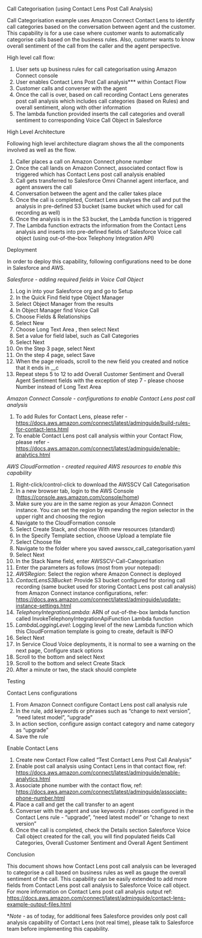 Call Categorisation (using Contact Lens Post Call Analysis)

Call Categorisation example uses Amazon Connect Contact Lens to identify call categories based on the conversation between agent and the customer. This capability is for a use case where customer wants to automatically categorise calls based on the business rules. Also, customer wants to know overall sentiment of the call from the caller and the agent perspective.

High level call flow:

1. User sets up business rules for call categorisation using Amazon Connect console
2. User enables Contact Lens Post Call analysis\*\*\* within Contact Flow
3. Customer calls and converser with the agent
4. Once the call is over, based on call recording Contact Lens generates post call analysis which includes call categories (based on Rules) and overall sentiment, along with other information
5. The lambda function provided inserts the call categories and overall sentiment to corresponding Voice Call Object in Salesforce

High Level Architecture

Following high level architecture diagram shows the all the components involved as well as the flow.

1. Caller places a call on Amazon Connect phone number
2. Once the call lands on Amazon Connect, associated contact flow is triggered which has Contact Lens post call analysis enabled
3. Call gets transferred to Salesforce Omni Channel agent interface, and agent answers the call
4. Conversation between the agent and the caller takes place
5. Once the call is completed, Contact Lens analyses the call and put the analysis in pre-defined S3 bucket (same bucket which used for call recording as well)
6. Once the analysis is in the S3 bucket, the Lambda function is triggered
7. The Lambda function extracts the information from the Contact Lens analysis and inserts into pre-defined fields of Salesforce Voice call object (using out-of-the-box Telephony Integration API)

Deployment

In order to deploy this capability, following configurations need to be done in Salesforce and AWS.

_Salesforce - adding required fields in Voice Call Object_

1. Log in into your Salesforce org and go to Setup
2. In the Quick Find field type Object Manager
3. Select Object Manager from the results
4. In Object Manager find Voice Call
5. Choose Fields & Relationships
6. Select New
7. Choose Long Text Area , then select Next
8. Set a value for field label, such as Call Categories
9. Select Next
10. On the Step 3 page, select Next
11. On the step 4 page, select Save
12. When the page reloads, scroll to the new field you created and notice that it ends in \_\_c
13. Repeat steps 5 to 12 to add Overall Customer Sentiment and Overall Agent Sentiment fields with the exception of step 7 - please choose Number instead of Long Text Area

_Amazon Connect Console - configurations to enable Contact Lens post call analysis_

1. To add Rules for Contact Lens, please refer - https://docs.aws.amazon.com/connect/latest/adminguide/build-rules-for-contact-lens.html
2. To enable Contact Lens post call analysis within your Contact Flow, please refer - https://docs.aws.amazon.com/connect/latest/adminguide/enable-analytics.html

_AWS CloudFormation - created required AWS resources to enable this capability_

1. Right-click/control-click to download the AWSSCV Call Categorisation
2. In a new browser tab, login to the AWS Console (https://console.aws.amazon.com/console/home)
3. Make sure you are in the same region as your Amazon Connect instance. You can set the region by expanding the region selector in the upper right and choosing the region
4. Navigate to the CloudFormation console
5. Select Create Stack, and choose With new resources (standard)
6. In the Specify Template section, choose Upload a template file
7. Select Choose file
8. Navigate to the folder where you saved awsscv_call_categorisation.yaml
9. Select Next
10. In the Stack Name field, enter AWSSCV-Call-Categorisation
11. Enter the parameters as follows (most from your notepad):
12. _AWSRegion_: Select the region where Amazon Connect is deployed
13. _ContactLensS3Bucket_: Provide S3 bucket configured for storing call recording (same bucket used for storing Contact Lens post call analysis) from Amazon Connect instance configurations, refer: https://docs.aws.amazon.com/connect/latest/adminguide/update-instance-settings.html
14. _TelephonyIntegrationLambda_: ARN of out-of-the-box lambda function called InvokeTelephonyIntegrationApiFunction Lambda function
15. _LambdaLoggingLevel_: Logging level of the new Lambda function which this CloudFormation template is going to create, default is INFO
16. Select Next
17. In Service Cloud Voice deployments, it is normal to see a warning on the next page, Configure stack options
18. Scroll to the bottom and select Next
19. Scroll to the bottom and select Create Stack
20. After a minute or two, the stack should complete

Testing

Contact Lens configurations

1. From Amazon Connect configure Contact Lens post call analysis rule
2. In the rule, add keywords or phrases such as “change to next version”, “need latest model”, “upgrade”
3. In action section, configure assign contact category and name category as “upgrade”
4. Save the rule

Enable Contact Lens

1. Create new Contact Flow called “Test Contact Lens Post Call Analysis”
2. Enable post call analysis using Contact Lens in that contact flow, ref: https://docs.aws.amazon.com/connect/latest/adminguide/enable-analytics.html
3. Associate phone number with the contact flow, ref: https://docs.aws.amazon.com/connect/latest/adminguide/associate-phone-number.html
4. Place a call and get the call transfer to an agent
5. Converser with the agent and use keywords / phrases configured in the Contact Lens rule - “upgrade”, “need latest model” or “change to next version”
6. Once the call is completed, check the Details section Salesforce Voice Call object created for the call, you will find populated fields Call Categories, Overall Customer Sentiment and Overall Agent Sentiment

Conclusion

This document shows how Contact Lens post call analysis can be leveraged to categorise a call based on business rules as well as gauge the overall sentiment of the call. This capability can be easily extended to add more fields from Contact Lens post call analysis to Salesforce Voice call object. For more information on Contact Lens post call analysis output ref: https://docs.aws.amazon.com/connect/latest/adminguide/contact-lens-example-output-files.html

\*_Note -_ as of today, for additional fees Salesforce provides only post call analysis capability of Contact Lens (not real time), please talk to Salesforce team before implementing this capability.
